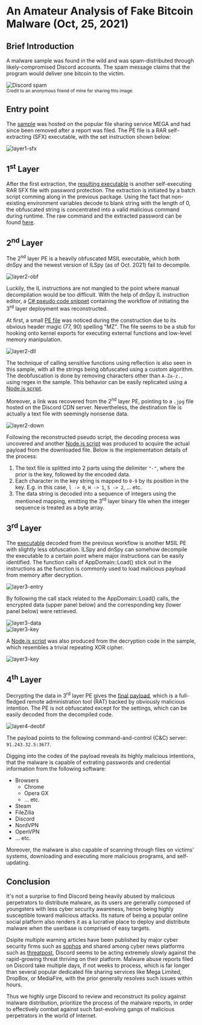 # An Amateur Analysis of Fake Bitcoin Malware (Oct, 25, 2021)

## Brief Introduction
A malware sample was found in the wild and was spam-distributed through likely-compromised Discord accounts. The spam message claims that the program would deliver one bitcoin to the victim.  

![Discord spam](spam.png)  
<sup>Credit to an anonymous friend of mine for sharing this image.</sup>  

## Entry point
The [sample](https://www.virustotal.com/gui/file/07717ef6caf01738d425452b88f449344d6747a87c7359e8515ced5ca3d6050b) was hosted on the popular file sharing service MEGA and had since been removed after a report was filed. The PE file is a RAR self-extracting (SFX) executable, with the set instruction shown below:  

![layer1-sfx](Entry/sfx.png)  

## 1<sup>st</sup> Layer
After the first extraction, the [resulting executable](https://www.virustotal.com/gui/file/4dac22347ec139930492f579bbf47cce1dddd5756817dfc8ce06e231e457721d) is another self-executing RAR SFX file with password protection. The extraction is initiated by a batch script comming along in the previous package. Using the fact that non-existing environment variables decode to blank string with the length of 0, the obfuscated string is concentrated into a valid malicious command during runtime. The raw command and the extracted password can be found [here](Layer1/layer1.txt).

## 2<sup>nd</sup> Layer
The 2<sup>nd</sup> layer PE is a heavily obfuscated MSIL executable, which both dnSpy and the newest version of ILSpy (as of Oct. 2021) fail to decompile.  

![layer2-obf](Layer2/obfuscated.png)  

Luckily, the IL instructions are not mangled to the point where manual decompilation would be too difficult. With the help of dnSpy IL instruction editor, a [C# pseudo code snippet](Layer2/layer2.cs.pseudo) containing the workflow of initiating the 3<sup>rd</sup> layer deployment was reconstructed.  

At first, a small [PE file](https://www.virustotal.com/gui/file/8f9b9aac5cb8eef357b6b1eb349ab520e7ba07a6dd00096b896613448b1cb115) was noticed during the construction due to its obvious header magic (77, 90) spelling "MZ". The file seems to be a stub for hooking onto kernel exports for executing external functions and low-level memory manipulation.  

![layer2-dll](Layer2/extract_dll.png)  

The technique of calling sensitive functions using reflection is also seen in this sample, with all the strings being obfuscated using a custom algorithm. The deobfuscation is done by removing characters other than `A-Za-z.,` using regex in the sample. This behavior can be easily replicated using a [Node.js script](Layer2/layer2-string-deobf.js).  

Moreover, a link was recovered from the 2<sup>nd</sup> layer PE, pointing to a `.jpg` file hosted on the Discord CDN server. Nevertheless, the destination file is actually a text file with seemingly nonsense data.  

![layer2-down](Layer2/downloaded_data.png)  

Following the reconstructed pseudo script, the decoding process was uncovered and another [Node.js script](Layer2/layer2-decode-drop.js) was produced to acquire the actual payload from the downloaded file. Below is the implementation details of the process:

1. The text file is splitted into 2 parts using the delimiter `"-"`, where the prior is the key, followed by the encoded data.
2. Each character in the key string is mapped to `0-9` by its position in the key. E.g. in this case, `l -> 0`, `H -> 1`, `S -> 2`, ... etc.
3. The data string is decoded into a sequence of integers using the mentioned mapping, emitting the 3<sup>rd</sup> layer binary file when the integer sequence is treated as a byte array.

## 3<sup>rd</sup> Layer
The [executable](https://www.virustotal.com/gui/file/670833b9ed9927e29c0c09c92c12abd8b6c1ccfd16d3bbbec8a663fb36dab795) decoded from the previous workflow is another MSIL PE with slightly less obfuscation. ILSpy and dnSpy can somehow decompile the executable to a certain point where major instructions can be easily identified. The function calls of AppDomain::Load() stick out in the instructions as the function is commonly used to load malicious payload from memory after decryption.  

![layer3-entry](Layer3/main.png)  

By following the call stack related to the AppDomain::Load() calls, the encrypted data (upper panel below) and the corresponding key (lower panel below) were retrieved.  

![layer3-data](Layer3/data.png)  
![layer3-key](Layer3/key.png)  

A [Node.js script](Layer3/layer3.js) was also produced from the decryption code in the sample, which resembles a trivial repeating XOR cipher.  

![layer3-key](Layer3/xor.png)  

## 4<sup>th</sup> Layer
Decrypting the data in 3<sup>rd</sup> layer PE gives the [final payload](https://www.virustotal.com/gui/file/330ee451fe82a0a44b80c4bf974424d5b86356f4d5b5882b2f2860cd0e283dbb), which is a full-fledged remote administration tool (RAT) backed by obviously malicious intention. The PE is not obfuscated except for the settings, which can be easily decoded from the decompiled code.  

![layer4-deobf](Layer4/string_decode.png)  

The payload points to the following command-and-control (C&C) server: `91.243.32.5:3677`.  

Digging into the codes of the payload reveals its highly malicious intentions, that the malware is capable of extrating passwords and credential information from the following software:
 - Browsers
    - Chrome
    - Opera GX
    - ... etc.
 - Steam
 - FileZilla
 - Discord
 - NordVPN
 - OpenVPN
 - ... etc.
  
Moreover, the malware is also capable of scanning through files on victims' systems, downloading and executing more malicious programs, and self-updating.  

## Conclusion
It's not a surprise to find Discord being heavily abused by malicious perpetrators to distribute malware, as its users are generally composed of youngsters with less cyber security awareness, hence being highly susceptible toward malicious attacks. Its nature of being a popular online social platform also renders it as a lucrative place to deploy and distribute malware when the userbase is comprised of easy targets.  

Dsipite multiple warning articles have been published by major cyber security firms such as [sophos](https://news.sophos.com/en-us/2021/07/22/malware-increasingly-targets-discord-for-abuse/) and shared among cyber news platforms such as [threatpost](https://threatpost.com/discord-malware-researchers/168096/), Discord seems to be acting extremely slowly against the rapid-growing threat thriving on their platform. Malware abuse reports filed on Discord take multiple days, if not weeks to process, which is far longer than several popular dedicated file sharing services like Mega Limited, DropBox, or MediaFire, with the prior generally resolves such issues within hours.  

Thus we highly urge Discord to review and reconstruct its policy against malware distribution, prioritize the process of the malware reports, in order to effectively combat against such fast-evolving gangs of malicious perpetrators in the world of Internet.
